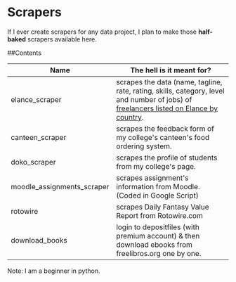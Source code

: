 # Scrapers
If I ever create scrapers for any data project, I plan to make those __half-baked__ scrapers available here.

##Contents

Name | The hell is it meant for? |
--- | --- |
elance_scraper | scrapes the data (name, tagline, rate, rating, skills, category, level and number of jobs) of [freelancers listed on Elance by country](https://www.elance.com/r/contractors/cry-NP/fbk-0/p-1). | 
canteen_scraper | scrapes the feedback form of my college's canteen's food ordering system. |
doko_scraper | scrapes the profile of students from my college's page. |
moodle_assignments_scraper | scrapes assignment's information from Moodle. (Coded in Google Script) |
rotowire | scrapes Daily Fantasy Value Report from Rotowire.com |
download_books | login to depositfiles (with premium account) & then download ebooks from freelibros.org one by one. |


Note: I am a beginner in python. 
